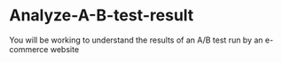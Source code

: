 # Analyze-A-B-test-result
You will be working to understand the results of an A/B test run by an e-commerce website

